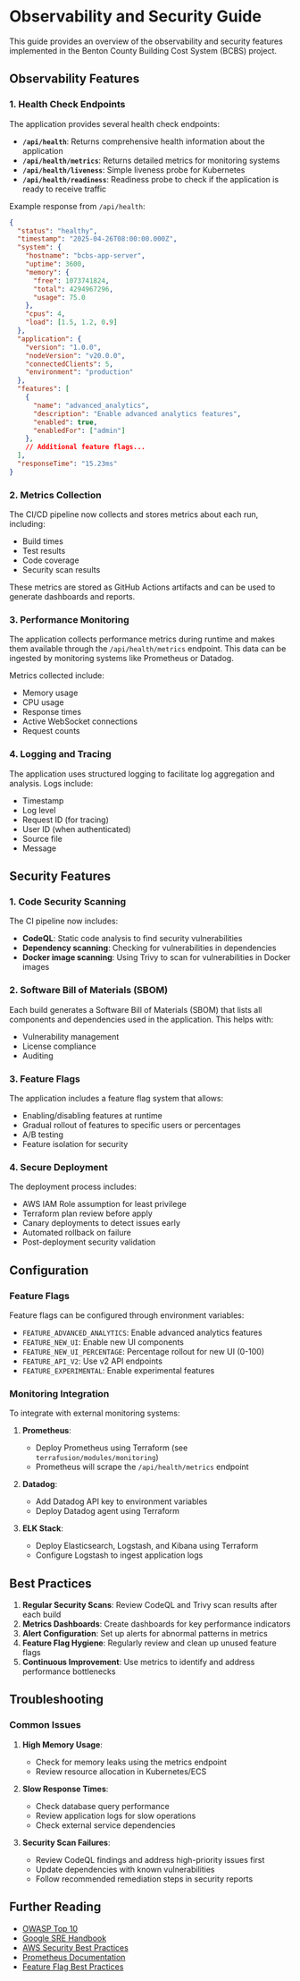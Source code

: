 # Observability and Security Guide

This guide provides an overview of the observability and security features implemented in the Benton County Building Cost System (BCBS) project.

## Observability Features

### 1. Health Check Endpoints

The application provides several health check endpoints:

- **`/api/health`**: Returns comprehensive health information about the application
- **`/api/health/metrics`**: Returns detailed metrics for monitoring systems
- **`/api/health/liveness`**: Simple liveness probe for Kubernetes
- **`/api/health/readiness`**: Readiness probe to check if the application is ready to receive traffic

Example response from `/api/health`:

```json
{
  "status": "healthy",
  "timestamp": "2025-04-26T08:00:00.000Z",
  "system": {
    "hostname": "bcbs-app-server",
    "uptime": 3600,
    "memory": {
      "free": 1073741824,
      "total": 4294967296,
      "usage": 75.0
    },
    "cpus": 4,
    "load": [1.5, 1.2, 0.9]
  },
  "application": {
    "version": "1.0.0",
    "nodeVersion": "v20.0.0",
    "connectedClients": 5,
    "environment": "production"
  },
  "features": [
    {
      "name": "advanced_analytics",
      "description": "Enable advanced analytics features",
      "enabled": true,
      "enabledFor": ["admin"]
    },
    // Additional feature flags...
  ],
  "responseTime": "15.23ms"
}
```

### 2. Metrics Collection

The CI/CD pipeline now collects and stores metrics about each run, including:

- Build times
- Test results
- Code coverage
- Security scan results

These metrics are stored as GitHub Actions artifacts and can be used to generate dashboards and reports.

### 3. Performance Monitoring

The application collects performance metrics during runtime and makes them available through the `/api/health/metrics` endpoint. This data can be ingested by monitoring systems like Prometheus or Datadog.

Metrics collected include:

- Memory usage
- CPU usage
- Response times
- Active WebSocket connections
- Request counts

### 4. Logging and Tracing

The application uses structured logging to facilitate log aggregation and analysis. Logs include:

- Timestamp
- Log level
- Request ID (for tracing)
- User ID (when authenticated)
- Source file
- Message

## Security Features

### 1. Code Security Scanning

The CI pipeline now includes:

- **CodeQL**: Static code analysis to find security vulnerabilities
- **Dependency scanning**: Checking for vulnerabilities in dependencies
- **Docker image scanning**: Using Trivy to scan for vulnerabilities in Docker images

### 2. Software Bill of Materials (SBOM)

Each build generates a Software Bill of Materials (SBOM) that lists all components and dependencies used in the application. This helps with:

- Vulnerability management
- License compliance
- Auditing

### 3. Feature Flags

The application includes a feature flag system that allows:

- Enabling/disabling features at runtime
- Gradual rollout of features to specific users or percentages
- A/B testing
- Feature isolation for security

### 4. Secure Deployment

The deployment process includes:

- AWS IAM Role assumption for least privilege
- Terraform plan review before apply
- Canary deployments to detect issues early
- Automated rollback on failure
- Post-deployment security validation

## Configuration

### Feature Flags

Feature flags can be configured through environment variables:

- `FEATURE_ADVANCED_ANALYTICS`: Enable advanced analytics features
- `FEATURE_NEW_UI`: Enable new UI components
- `FEATURE_NEW_UI_PERCENTAGE`: Percentage rollout for new UI (0-100)
- `FEATURE_API_V2`: Use v2 API endpoints
- `FEATURE_EXPERIMENTAL`: Enable experimental features

### Monitoring Integration

To integrate with external monitoring systems:

1. **Prometheus**:
   - Deploy Prometheus using Terraform (see `terrafusion/modules/monitoring`)
   - Prometheus will scrape the `/api/health/metrics` endpoint

2. **Datadog**:
   - Add Datadog API key to environment variables
   - Deploy Datadog agent using Terraform

3. **ELK Stack**:
   - Deploy Elasticsearch, Logstash, and Kibana using Terraform
   - Configure Logstash to ingest application logs

## Best Practices

1. **Regular Security Scans**: Review CodeQL and Trivy scan results after each build
2. **Metrics Dashboards**: Create dashboards for key performance indicators
3. **Alert Configuration**: Set up alerts for abnormal patterns in metrics
4. **Feature Flag Hygiene**: Regularly review and clean up unused feature flags
5. **Continuous Improvement**: Use metrics to identify and address performance bottlenecks

## Troubleshooting

### Common Issues

1. **High Memory Usage**:
   - Check for memory leaks using the metrics endpoint
   - Review resource allocation in Kubernetes/ECS

2. **Slow Response Times**:
   - Check database query performance
   - Review application logs for slow operations
   - Check external service dependencies

3. **Security Scan Failures**:
   - Review CodeQL findings and address high-priority issues first
   - Update dependencies with known vulnerabilities
   - Follow recommended remediation steps in security reports

## Further Reading

- [OWASP Top 10](https://owasp.org/www-project-top-ten/)
- [Google SRE Handbook](https://sre.google/sre-book/table-of-contents/)
- [AWS Security Best Practices](https://aws.amazon.com/architecture/security-identity-compliance/)
- [Prometheus Documentation](https://prometheus.io/docs/introduction/overview/)
- [Feature Flag Best Practices](https://launchdarkly.com/blog/best-practices-feature-flags/)